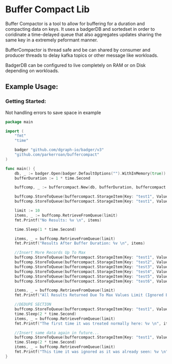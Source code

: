 # Buffer Compact Lib

Buffer Compactor is a tool to allow for buffering for a duration and compacting data on keys. It uses a badgerDB and sortedset in order to coridinate a time-delayed queue that also aggregates updates sharing the same key in a extremely peformant manner. 

BufferCompactor is thread safe and be can shared by consumer and producer threads to delay kafka topics or other message like workloads.

BadgerDB can be configured to live completely on RAM or on Disk depending on workloads. 

## Example Usage: 

### Getting Started:
Not handling errors to save space in example
```go
package main

import (
	"fmt"
	"time"

	badger "github.com/dgraph-io/badger/v3"
	"github.com/parkerroan/buffercompact"
)

func main() {
	db, _ := badger.Open(badger.DefaultOptions("").WithInMemory(true))
	bufferDuration := 1 * time.Second

	buffcomp, _ := buffercompact.New(db, bufferDuration, buffercompact.WithMaxValueCount(5))

	buffcomp.StoreToQueue(buffercompact.StorageItem{Key: "test1", Value: []byte("testValue1")})
	buffcomp.StoreToQueue(buffercompact.StorageItem{Key: "test1", Value: []byte("testValue2")})

	limit := 10
	items, _ := buffcomp.RetrieveFromQueue(limit)
	fmt.Printf("No Results: %v \n", items)

	time.Sleep(1 * time.Second)

	items, _ = buffcomp.RetrieveFromQueue(limit)
	fmt.Printf("Results After Buffer Duration: %v \n", items)

	//Insert More Records Up To Max
	buffcomp.StoreToQueue(buffercompact.StorageItem{Key: "test1", Value: []byte("testValue1")})
	buffcomp.StoreToQueue(buffercompact.StorageItem{Key: "test2", Value: []byte("testValue2")})
	buffcomp.StoreToQueue(buffercompact.StorageItem{Key: "test3", Value: []byte("testValue3")})
	buffcomp.StoreToQueue(buffercompact.StorageItem{Key: "test4", Value: []byte("testValue4")})
	buffcomp.StoreToQueue(buffercompact.StorageItem{Key: "test5", Value: []byte("testValue5")})
	buffcomp.StoreToQueue(buffercompact.StorageItem{Key: "test6", Value: []byte("testValue6")})

	items, _ = buffcomp.RetrieveFromQueue(limit)
	fmt.Printf("All Results Returned Due To Max Values Limit (Ignored Buffer Duration): %v \n", items)

	//DEDUPE SECTION
	buffcomp.StoreToQueue(buffercompact.StorageItem{Key: "test1", Value: []byte("testValue1"), UniqueID: "unique-instance-identifier-or-content-hash"})
	time.Sleep(2 * time.Second)
	items, _ = buffcomp.RetrieveFromQueue(limit)
	fmt.Printf("The first time it was treated normally here: %v \n", items)

	//Insert same data again in future...
	buffcomp.StoreToQueue(buffercompact.StorageItem{Key: "test1", Value: []byte("testValue1"), UniqueID: "unique-instance-identifier-or-content-hash"})
	time.Sleep(2 * time.Second)
	items, _ = buffcomp.RetrieveFromQueue(limit)
	fmt.Printf("This time it was ignored as it was already seen: %v \n", items)
}


```


